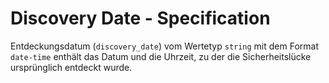# Discovery Date - Specification

Entdeckungsdatum (`discovery_date`) vom Wertetyp `string` mit dem Format `date-time` enthält das Datum und die Uhrzeit, zu der die Sicherheitslücke ursprünglich entdeckt wurde.
